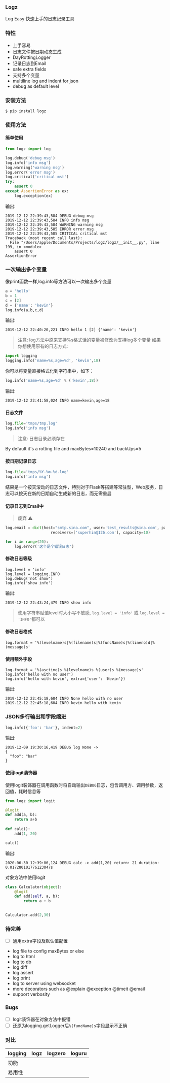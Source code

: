 ### Logz
Log Easy 快速上手的日志记录工具

### 特性

- 上手容易
- 日志文件按日期动态生成
- DayRottingLogger
- 记录日志到Email
- safe extra fields
- 支持多个变量
- multiline log and indent for json
- debug as default level

### 安装方法
```
$ pip install logz
```

### 使用方法
#### 简单使用

```python
from logz import log

log.debug('debug msg')
log.info('info msg')
log.warning('warning msg')
log.error('error msg')
log.critical('critical mst')
try:
    assert 0
except AssertionError as ex:
    log.exception(ex)
```
输出:
```
2019-12-12 22:39:43,584 DEBUG debug msg
2019-12-12 22:39:43,584 INFO info msg
2019-12-12 22:39:43,584 WARNING warning msg
2019-12-12 22:39:43,585 ERROR error msg
2019-12-12 22:39:43,585 CRITICAL critical mst
Traceback (most recent call last):
  File "/Users/apple/Documents/Projects/logz/logz/__init__.py", line 199, in <module>
    assert 0
AssertionError
```

### 一次输出多个变量
像print函数一样,log.info等方法可以一次输出多个变量
```python
a = 'hello'
b = 1
c = [2]
d = {'name': 'kevin'}
log.info(a,b,c,d)
```
输出:
```
2019-12-12 22:40:20,221 INFO hello 1 [2] {'name': 'kevin'}
```

> 注意: log方法中原来支持%s格式话的变量被修改为支持log多个变量
如果你想使用原有的日志方式:
```python
import logging
logging.info('name=%s,age=%d', 'kevin',18)
```
你可以将变量直接格式化到字符串中，如下：
```python
log.info('name=%s,age=%d' % ('kevin',18))
```
输出:
```
2019-12-12 22:41:58,024 INFO name=kevin,age=18
```

#### 日志文件
```python
log.file='tmps/tmp.log'
log.info('info msg')
```
> 注意: 日志目录必须存在

By default it's a rotting file and maxBytes=10240 and backUps=5

#### 按日期记录日志
```python
log.file='tmps/%Y-%m-%d.log'
log.info('info msg')
```
结果是一个按天滚动的日志文件，特别对于Flask等搭建等常驻型，Web服务，日志可以按天在新的日期自动生成新的日志，而无需重启



#### 记录日志到Email中  
> 废弃 ⚠️

```python
log.email = dict(host="smtp.sina.com", user='test_results@sina.com', password='***',
                    receivers=['superhin@126.com'], capacity=10)

for i in range(20):
    log.error('这个是个错误日志')
```

#### 修改日志等级
```
log.level = 'info'
log.level = logging.INFO
log.debug('not show')
log.info('show info')
```
输出:
```
2019-12-12 22:43:24,479 INFO show info
```

> 使用字符串赋值level时大小写不敏感, `log.level = 'info'` 或 `log.level = 'INFO'`都可以

#### 修改日志格式
```
log.format = '%(levelname)s|%(filename)s|%(funcName)s|%(lineno)d|%(message)s'
```

#### 使用额外字段
```
log.format = '%(asctime)s %(levelname)s %(user)s %(message)s'
log.info('hello with no user')
log.info('hello with kevin', extra={'user': 'Kevin'})
```
输出:
```
2019-12-12 22:45:18,604 INFO None hello with no user
2019-12-12 22:45:18,604 INFO kevin hello with kevin
```

### JSON多行输出和字段缩进
```python
log.info({'foo': 'bar'}, indent=2)
```

输出:
```
2019-12-09 19:30:16,419 DEBUG log None ->
{
  "foo": "bar"
}
```

#### 使用logit装饰器
使用logit装饰器在调用函数时将自动输出`DEBUG`日志，包含调用方、调用参数，返回值，耗时信息等
```python
from logz import logit

@logit
def add(a, b):
    return a+b
    
def calc():
    add(1, 20)

calc()
```
输出:
```
2020-06-30 12:39:06,124 DEBUG calc -> add(1,20) return: 21 duration: 0.017280101776123047s
```

对象方法中使用logit
```python
class Calculator(object):
    @logit
    def add(self, a, b):
        return a + b
            

Calculator.add(2,30)
```


### 待完善
- [ ] 通用extra字段及默认值配置
- log file to config maxBytes or else
- log to html
- log to db
- log diff
- log assert
- log print
- log to server using websocket
- more decorators such as @explain @exception @timeit @email
- support verbosity

### Bugs
- [ ] logit装饰器在对象方法中报错
- [ ] 还原为logging.getLogger后`%(funcName)s`字段显示不正确

### 对比
logging |logz |logzero |loguru
---| --- | --- | ---
功能 | 
易用性 | 




